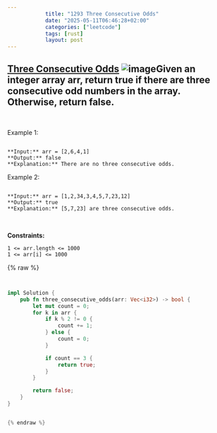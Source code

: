```yaml
---
            title: "1293 Three Consecutive Odds"
            date: "2025-05-11T06:46:28+02:00"
            categories: ["leetcode"]
            tags: [rust]
            layout: post
---
```

            
## [Three Consecutive Odds](https://leetcode.com/problems/three-consecutive-odds) ![image](https://img.shields.io/badge/Difficulty-Easy-brightgreen)Given an integer array arr, return true if there are three consecutive odd numbers in the array. Otherwise, return false.

 

Example 1:

```

**Input:** arr = [2,6,4,1]
**Output:** false
**Explanation:** There are no three consecutive odds.

```

Example 2:

```

**Input:** arr = [1,2,34,3,4,5,7,23,12]
**Output:** true
**Explanation:** [5,7,23] are three consecutive odds.

```

 

**Constraints:**

	1 <= arr.length <= 1000
	1 <= arr[i] <= 1000

{% raw %}


```rust


impl Solution {
    pub fn three_consecutive_odds(arr: Vec<i32>) -> bool {
        let mut count = 0;
        for k in arr {
            if k % 2 != 0 {
                count += 1;
            } else {
                count = 0;
            }

            if count == 3 {
                return true;
            }
        }

        return false;
    }
}


{% endraw %}
